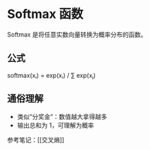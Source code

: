 # Softmax 函数

Softmax 是将任意实数向量转换为概率分布的函数。

## 公式
softmax(xᵢ) = exp(xᵢ) / ∑ exp(xⱼ)

## 通俗理解
- 类似“分奖金”：数值越大拿得越多
- 输出总和为 1，可理解为概率

参考笔记：[[交叉熵]]
